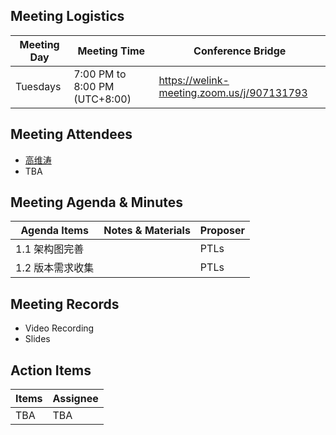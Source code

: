 ## Meeting Logistics

| Meeting Day  |  Meeting Time  | Conference Bridge  |
|---|---|---|
| Tuesdays  | 7:00 PM to 8:00 PM (UTC+8:00)   |  https://welink-meeting.zoom.us/j/907131793  |


## Meeting Attendees
- [高维涛](https://gitee.com/Gao_Victor)
- TBA

## Meeting Agenda & Minutes
|  Agenda Items  |  Notes & Materials   |  Proposer |
|---|---|---|
|  1.1 架构图完善 |  | PTLs |
|  1.2 版本需求收集 |  | PTLs |




## Meeting Records
- Video Recording
- Slides


## Action Items
|  Items | Assignee   |
|---|---|
| TBA  | TBA|TBA



